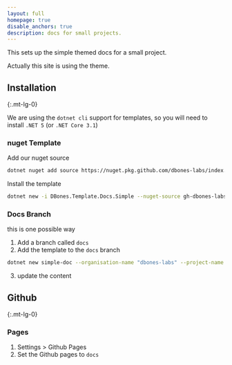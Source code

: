 ```yaml
---
layout: full
homepage: true
disable_anchors: true
description: docs for small projects.
---
```


This sets up the simple themed docs for a small project.

Actually this site is using the theme.

<div class="row">
<div class="col-lg-6" markdown="1">

## Installation
{:.mt-lg-0}

We are using the `dotnet cli` support for templates, so you will need to install `.NET 5` (or `.NET Core 3.1`)

### nuget Template

Add our nuget source

```sh
dotnet nuget add source https://nuget.pkg.github.com/dbones-labs/index.json -n gh-dbones-labs -u YOUR_USER_NAME -p GH_TOKEN [--store-password-in-clear-text]
```

Install the template

```sh
dotnet new -i DBones.Template.Docs.Simple --nuget-source gh-dbones-labs
```

### Docs Branch

this is one possible way


1. Add a branch called `docs`
2. Add the template to the `docs` branch


```sh
dotnet new simple-doc --organisation-name "dbones-labs" --project-name "template-docs-simple"
```

3. update the content

</div>
<div class="col-lg-6" markdown="1">

## Github
{:.mt-lg-0}

### Pages

1. Settings > Github Pages
2. Set the Github pages to `docs`


</div>
</div>
